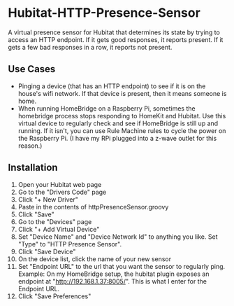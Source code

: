 # Hubitat-HTTP-Presence-Sensor
A virtual presence sensor for Hubitat that determines its state by trying to access an HTTP endpoint.  If it gets good responses, it reports present.  If it gets a few bad responses in a row, it reports not present.

## Use Cases
- Pinging a device (that has an HTTP endpoint) to see if it is on the house's wifi network.  If that device is present, then it means someone is home.
- When running HomeBridge on a Raspberry Pi, sometimes the homebridge process stops responding to HomeKit and Hubitat.  Use this virtual device to regularly check and see if HomeBridge is still up and running.  If it isn't, you can use Rule Machine rules to cycle the power on the Raspberry Pi.  (I have my RPi plugged into a z-wave outlet for this reason.)

## Installation
1. Open your Hubitat web page
2. Go to the "Drivers Code" page
3. Click "+ New Driver"
4. Paste in the contents of httpPresenceSensor.groovy
5. Click "Save"
6. Go to the "Devices" page
7. Click "+ Add Virtual Device"
8. Set "Device Name" and "Device Network Id" to anything you like.  Set "Type" to "HTTP Presence Sensor".
9. Click "Save Device"
10. On the device list, click the name of your new sensor
11. Set "Endpoint URL" to the url that you want the sensor to regularly ping.  Example:  On my HomeBridge setup, the hubitat plugin exposes an endpoint at "http://192.168.1.37:8005/".  This is what I enter for the Endpoint URL.
12. Click "Save Preferences"
